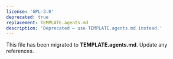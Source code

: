 ```yaml
---
license: 'GPL-3.0'
deprecated: true
replacement: TEMPLATE.agents.md
description: 'Deprecated – use TEMPLATE.agents.md instead.'
---
```


This file has been migrated to **TEMPLATE.agents.md**. Update any references.

